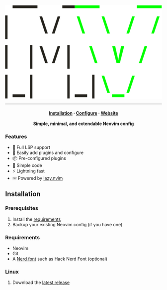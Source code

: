 <div align=center>
    <img src="mv.png" alt="MicroVim logo" height=300>
<hr>
  <h4>
    <a href="https://github.com/Zybyte85/MicroVim/#Installation">Installation</a>
    ·
    <a href="CONFIG">Configure</a>
    ·
    <a href="zybyte85.github.io/MicroVim">Website</a>
    <br>
    <br>
    Simple, minimal, and extendable Neovim config
  </h4>
</div>

### Features
- 🧠 Full LSP support
- 🔧 Easily add plugins and configure
- 📦 Pre-configured plugins
- 📝 Simple code
- ⚡ Lightning fast
- 💤 Powered by [lazy.nvim](https://github.com/folke/lazy.nvim)

## Installation

### Prerequisites
1. Install the [requirements](https://github.com/Zybyte85/MicroVim#requirements)
2. Backup your existing Neovim config (if you have one)

### Requirements
- Neovim
- Git
- A [Nerd font](https://www.nerdfonts.com/) such as Hack Nerd Font (optional)

### Linux
1. Download the [latest release](https://github.com/Zybyte85/MicroVim/releases/latest)
